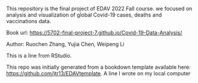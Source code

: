 This repository is the final project of EDAV 2022 Fall course.
we focused on analysis and visualization of global Covid-19 cases, deaths and vaccinations data.

Book url: https://5702-final-project-7.github.io/Covid-19-Data-Analysis/

Author: Ruochen Zhang, Yujia Chen, Weipeng Li

This is a line from RStudio.

This repo was initially generated from a bookdown template available here: https://github.com/jtr13/EDAVtemplate.
A line I wrote on my local computer  

